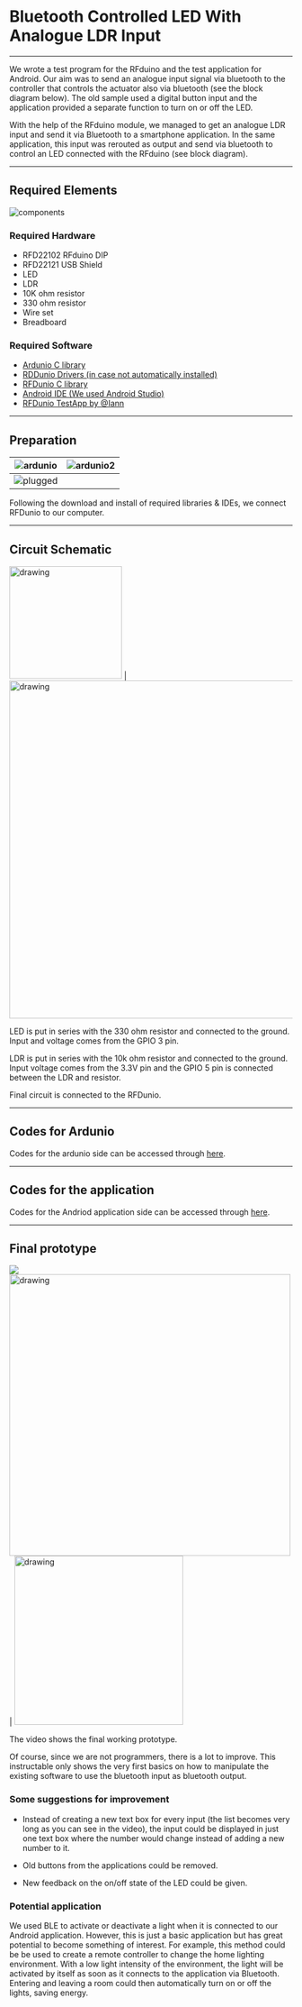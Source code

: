 # Bluetooth Controlled LED With Analogue LDR Input
***

We wrote a test program for the RFduino and the test application for Android. Our aim was to send an analogue input signal via bluetooth to the controller that controls the actuator also via bluetooth (see the block diagram below). The old sample used a digital button input and the application provided a separate function to turn on or off the LED.

With the help of the RFduino module, we managed to get an analogue LDR input and send it via Bluetooth to a smartphone application. In the same application, this input was rerouted as output and send via bluetooth to control an LED connected with the RFduino (see block diagram).

***
## Required Elements
![components](https://github.com/duyguroglu/BluetoothLedLDR/blob/main/project_images/components.jpg?raw=true)
### Required Hardware
- RFD22102 RFduino DIP
- RFD22121 USB Shield
- LED
- LDR
- 10K ohm resistor
- 330 ohm resistor
- Wire set
- Breadboard
### Required Software
- [Ardunio C library](https://www.arduino.cc/en/Main/Software)
- [RDDunio Drivers (in case not automatically installed)](http://www.ftdichip.com/Drivers/VCP.htm)
- [RFDunio C library](https://github.com/lann/RFDuinoTest)
- [Android IDE (We used Android Studio)](http://developer.android.com/sdk/index.html)
- [RFDunio TestApp by @Iann](https://github.com/lann/RFDuinoTest)
***
## Preparation

![ardunio](https://github.com/duyguroglu/BluetoothLedLDR/blob/main/project_images/ardunio.jpg?raw=true)             |  ![ardunio2](https://github.com/duyguroglu/BluetoothLedLDR/blob/main/project_images/ardunio2.jpg?raw=true) 
:-------------------------:|:-------------------------:
  |  ![plugged](https://github.com/duyguroglu/BluetoothLedLDR/blob/main/project_images/plugged.jpg?raw=true) 
  
Following the download and install of required libraries & IDEs, we connect RFDunio to our computer.
***
## Circuit Schematic
<img src="https://github.com/duyguroglu/BluetoothLedLDR/blob/main/project_images/pins.jpg?raw=true" alt="drawing" width="200"/>            |  <img src="https://github.com/duyguroglu/BluetoothLedLDR/blob/main/project_images/circuit_schematic.jpg?raw=true" alt="drawing" width="600"/> 

LED is put in series with the 330 ohm resistor and connected to the ground. Input and voltage comes from the GPIO 3 pin.

LDR is put in series with the 10k ohm resistor and connected to the ground. Input voltage comes from the 3.3V pin and the GPIO 5 pin is connected between the LDR and resistor.

Final circuit is connected to the RFDunio.
***
## Codes for Ardunio

Codes for the ardunio side can be accessed through [here](https://github.com/duyguroglu/BluetoothLedLDR/tree/main/ardunio).
***
## Codes for the application

Codes for the Andriod application side can be accessed through [here](https://github.com/duyguroglu/BluetoothLedLDR/tree/main/app).

***
## Final prototype
[<img src="https://github.com/duyguroglu/BluetoothLedLDR/blob/main/project_images/video_screenshot.jpeg?raw=true">](https://player.vimeo.com/video/149284496)
<img src="https://github.com/duyguroglu/BluetoothLedLDR/blob/main/project_images/final_overview.jpg?raw=true" alt="drawing" width="500"/>            |  <img src="https://github.com/duyguroglu/BluetoothLedLDR/blob/main/project_images/final_overview2.jpg?raw=true" alt="drawing" width="300"/> 

The video shows the final working prototype.

Of course, since we are not programmers, there is a lot to improve. This instructable only shows the very first basics on how to manipulate the existing software to use the bluetooth input as bluetooth output.
### Some suggestions for improvement

- Instead of creating a new text box for every input (the list becomes very long as you can see in the video), the input could be displayed in just one text box where the number would change instead of adding a new number to it.

- Old buttons from the applications could be removed.

- New feedback on the on/off state of the LED could be given.

### Potential application

We used BLE to activate or deactivate a light when it is connected to our Android application. However, this is just a basic application but has great potential to become something of interest. For example, this method could be be used to create a remote controller to change the home lighting environment. With a low light intensity of the environment, the light will be activated by itself as soon as it connects to the application via Bluetooth. Entering and leaving a room could then automatically turn on or off the lights, saving energy.
